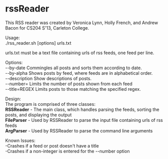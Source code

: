 rssReader
=========

This RSS reader was created by Veronica Lynn, Holly French, and Andrew
Bacon for CS204 S'13, Carleton College.

Usage:  
./rss_reader.sh [options] urls.txt  

urls.txt must be a text file containing urls of rss feeds, one feed per
line.  

Options:  
  --by-date         Commingles all posts and sorts them according to date.  
  --by-alpha        Shows posts by feed, where feeds are in alphabetical order.  
  --description     Show descriptions of posts.  
  --number=<NUM>    Limits the number of posts shown from each feed  
  --title=REGEX     Limits posts to those matching the specified regex.  

Design:  
    The program is comprised of three classes:  
    __RSSReader__ - The main class, which handles parsing the feeds, sorting the posts, and displaying the output  
    __FileParser__ - Used by RSSReader to parse the input file containing urls of rss feeds  
    __ArgParser__ - Used by RSSReader to parse the command line arguments  

Known Issues:  
    -Crashes if a feed or post doesn't have a title  
    -Crashes if a non-integer is entered for the --number option  
